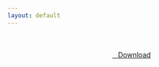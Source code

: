 ```yaml
---
layout: default
---
```


<br />

<br />

<center>
<a href="https://drive.google.com/uc?authuser=0&id=1Icfa0yULsj2SzMqA2jGavt7YI3zaNi4e&export=download" class="hbt"><i class="fa fa-chevron-down" aria-hidden="true"></i>&nbsp; &nbsp;Download</a>
</center><br />

<br />
